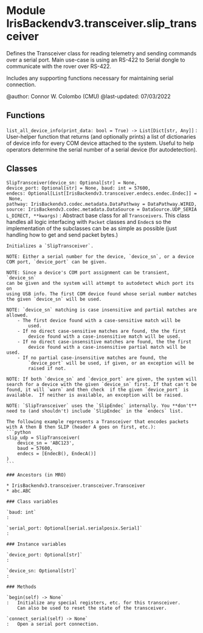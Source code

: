 Module IrisBackendv3.transceiver.slip_transceiver
=================================================
Defines the Transceiver class for reading telemetry and sending commands over
a serial port. Main use-case is using an RS-422 to Serial dongle to
communicate with the rover over RS-422.

Includes any supporting functions necessary for maintaining serial connection.

@author: Connor W. Colombo (CMU)
@last-updated: 07/03/2022

Functions
---------

    
`list_all_device_info(print_data: bool = True) ‑> List[Dict[str, Any]]`
:   User-helper function that returns (and optionally prints) a list of
    dictionaries of device info for every COM device attached to the system.
    Useful to help operators determine the serial number of a serial device
    (for autodetection).

Classes
-------

`SlipTransceiver(device_sn: Optional[str] = None, device_port: Optional[str] = None, baud: int = 57600, endecs: Optional[List[IrisBackendv3.transceiver.endecs.endec.Endec]] = None, pathway: IrisBackendv3.codec.metadata.DataPathway = DataPathway.WIRED, source: IrisBackendv3.codec.metadata.DataSource = DataSource.UDP_SERIAL_DIRECT, **kwargs)`
:   Abstract base class for all `Transceivers`. This class handles all
    logic interfacing with `Packet` classes and `Endec`s so the implementation
    of the subclasses can be as simple as possible (just handling how to get
    and send packet bytes.)
    
    Initializes a `SlipTransceiver`.
    
    NOTE: Either a serial number for the device, `device_sn`, or a device
    COM port, `device_port` can be given.
    
    NOTE: Since a device's COM port assignment can be transient, `device_sn`
    can be given and the system will attempt to autodetect which port its on
    using USB info. The first COM device found whose serial number matches
    the given `device_sn` will be used.
    
    NOTE: `device_sn` matching is case insensitive and partial matches are
    allowed.
        - The first device found with a case-sensitive match will be
            used.
        - If no direct case-sensitive matches are found, the the first
            device found with a case-insensitive match will be used.
        - If no direct case-insensitive matches are found, the the first
            device found with a case-insensitive partial match will be used.
        - If no partial case-insensitive matches are found, the
            `device_port` will be used, if given, or an exception will be
            raised if not.
    
    NOTE: If both `device_sn` and `device_port` are given, the system will
    search for a device with the given `device_sn` first. If that can't be
    found, it will `warn` and then check  if the given `device_port` is
    available.  If neither is available, an exception will be raised.
    
    NOTE: `SlipTransceiver` uses the `SlipEndec` internally. You **don't**
    need to (and shouldn't) include `SlipEndec` in the `endecs` list.
    
    The following example represents a Transceiver that encodes packets
    with A then B then SLIP (header A goes on first, etc.):
    ```python
    slip_udp = SlipTransceiver(
        device_sn = 'ABC123',
        baud = 57600,
        endecs = [EndecB(), EndecA()]
    )
    ```

    ### Ancestors (in MRO)

    * IrisBackendv3.transceiver.transceiver.Transceiver
    * abc.ABC

    ### Class variables

    `baud: int`
    :

    `serial_port: Optional[serial.serialposix.Serial]`
    :

    ### Instance variables

    `device_port: Optional[str]`
    :

    `device_sn: Optional[str]`
    :

    ### Methods

    `begin(self) ‑> None`
    :   Initialize any special registers, etc. for this transceiver.
        Can also be used to reset the state of the transceiver.

    `connect_serial(self) ‑> None`
    :   Open a serial port connection.